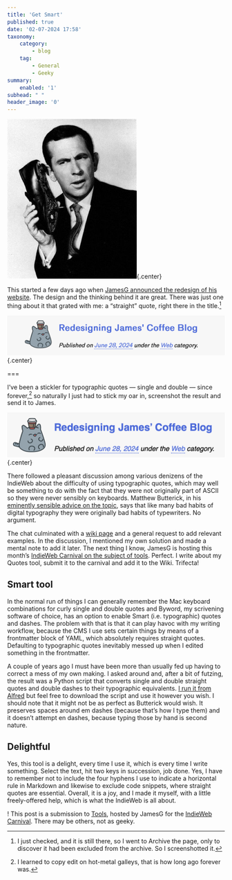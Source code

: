 ```yaml
---
title: 'Get Smart'
published: true
date: '02-07-2024 17:58'
taxonomy:
    category:
        - blog
    tag:
        - General
        - Geeky
summary:
    enabled: '1'
subhead: " "
header_image: '0'
---
```


![Agent Smart holding a shoe to his ear](get-smart.jpeg){.center} 

This started a few days ago when [JamesG announced the redesign of his website](https://jamesg.blog/2024/06/28/new-design/). The design and the thinking behind it are great. There was just one thing about it that grated with me: a “straight” quote, right there in the title.[^1]

![](before.png){.center}

===

I’ve been a stickler for typographic quotes — single and double — since forever,[^2] so naturally I just had to stick my oar in, screenshot the result and send it to James.

![](after.png){.center}

There followed a pleasant discussion among various denizens of the IndieWeb about the difficulty of using typographic quotes, which may well be something to do with the fact that they were not originally part of ASCII so they were never sensibly on keyboards. Matthew Butterick, in his [eminently sensible advice on the topic](https://practicaltypography.com/straight-and-curly-quotes.html), says that like many bad habits of digital typography they were originally bad habits of typewriters. No argument.

The chat culminated with a [wiki page](https://indieweb.org/curly_quotes) and a general request to add relevant examples. In the discussion, I mentioned my own solution and made a mental note to add it later. The next thing I know, JamesG is hosting this month’s [IndieWeb Carnival on the subject of tools](https://jamesg.blog/2024/07/01/indieweb-carnival-tools/). Perfect. I write about my Quotes tool, submit it to the carnival and add it to the Wiki. Trifecta!

## Smart tool
In the normal run of things I can generally remember the Mac keyboard combinations for curly single and double quotes and Byword, my scrivening software of choice, has an option to enable Smart (i.e. typographic) quotes and dashes. The problem with that is that it can play havoc with my writing workflow, because the CMS I use sets certain things by means of a frontmatter block of YAML, which absolutely requires straight quotes. Defaulting to typographic quotes inevitably messed up when I edited something in the frontmatter.

A couple of years ago I must have been more than usually fed up having to correct a mess of my own making. I asked around and, after a bit of futzing, the result was a Python script that converts single and double straight quotes and double dashes to their typographic equivalents. [I run it from Alfred](https://www.jeremycherfas.net/blog/converting-straight-quotes-with-alfred) but feel free to download the script and use it however you wish. I should note that it might not be as perfect as Butterick would wish. It preserves spaces around em dashes (because that’s how I type them) and it doesn’t attempt en dashes, because typing those by hand is second nature.

## Delightful
Yes, this tool is a delight, every time I use it, which is every time I write something. Select the text, hit two keys in succession, job done. Yes, I have to remember not to include the four hyphens I use to indicate a horizontal rule in Markdown and likewise to exclude code snippets, where straight quotes are essential. Overall, it is a joy, and I made it myself, with a little freely-offered help, which is what the IndieWeb is all about. 

! This post is a submission to [Tools](https://jamesg.blog/2024/07/01/indieweb-carnival-tools/), hosted by JamesG for the [IndieWeb Carnival](https://indieweb.org/indieweb-carnival). There may be others, not as geeky.

[^1]: I just checked, and it is still there, so I went to Archive the page, only to discover it had been excluded from the archive. So I screenshotted it.

[^2]: I learned to copy edit on hot-metal galleys, that is how long ago forever was.
